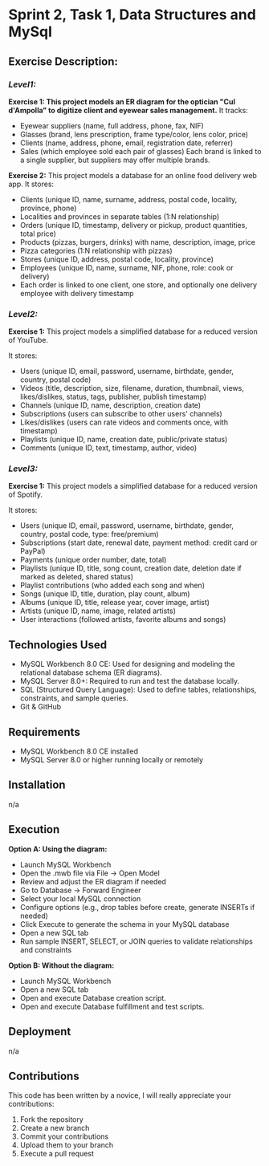 # Sprint 2, Task 1, Data Structures and MySql

## Exercise Description:

### ***Level1:***

**Exercise 1: This project models an ER diagram for the optician "Cul d'Ampolla" to digitize client and eyewear sales management.**
It tracks:
- Eyewear suppliers (name, full address, phone, fax, NIF)
- Glasses (brand, lens prescription, frame type/color, lens color, price)
- Clients (name, address, phone, email, registration date, referrer)
- Sales (which employee sold each pair of glasses)
Each brand is linked to a single supplier, but suppliers may offer multiple brands.

**Exercise 2:**
This project models a database for an online food delivery web app.
It stores:
- Clients (unique ID, name, surname, address, postal code, locality, province, phone)
- Localities and provinces in separate tables (1:N relationship)
- Orders (unique ID, timestamp, delivery or pickup, product quantities, total price)
- Products (pizzas, burgers, drinks) with name, description, image, price
- Pizza categories (1:N relationship with pizzas)
- Stores (unique ID, address, postal code, locality, province)
- Employees (unique ID, name, surname, NIF, phone, role: cook or delivery)
- Each order is linked to one client, one store, and optionally one delivery employee with delivery timestamp

### ***Level2:***
**Exercise 1:**
This project models a simplified database for a reduced version of YouTube.

It stores:
- Users (unique ID, email, password, username, birthdate, gender, country, postal code)
- Videos (title, description, size, filename, duration, thumbnail, views, likes/dislikes, status, tags, publisher, publish timestamp)
- Channels (unique ID, name, description, creation date)
- Subscriptions (users can subscribe to other users' channels)
- Likes/dislikes (users can rate videos and comments once, with timestamp)
- Playlists (unique ID, name, creation date, public/private status)
- Comments (unique ID, text, timestamp, author, video)

### ***Level3:***
**Exercise 1:**
This project models a simplified database for a reduced version of Spotify.

It stores:
- Users (unique ID, email, password, username, birthdate, gender, country, postal code, type: free/premium)
- Subscriptions (start date, renewal date, payment method: credit card or PayPal)
- Payments (unique order number, date, total)
- Playlists (unique ID, title, song count, creation date, deletion date if marked as deleted, shared status)
- Playlist contributions (who added each song and when)
- Songs (unique ID, title, duration, play count, album)
- Albums (unique ID, title, release year, cover image, artist)
- Artists (unique ID, name, image, related artists)
- User interactions (followed artists, favorite albums and songs)

## **Technologies Used**
- MySQL Workbench 8.0 CE: Used for designing and modeling the relational database schema (ER diagrams).
- MySQL Server 8.0+: Required to run and test the database locally.
- SQL (Structured Query Language): Used to define tables, relationships, constraints, and sample queries.
- Git & GitHub

## **Requirements**
- MySQL Workbench 8.0 CE installed
- MySQL Server 8.0 or higher running locally or remotely

## **Installation**
n/a

## **Execution**
**Option A: Using the diagram:**
- Launch MySQL Workbench
- Open the .mwb file via File → Open Model
- Review and adjust the ER diagram if needed
- Go to Database → Forward Engineer
- Select your local MySQL connection
- Configure options (e.g., drop tables before create, generate INSERTs if needed)
- Click Execute to generate the schema in your MySQL database
- Open a new SQL tab
- Run sample INSERT, SELECT, or JOIN queries to validate relationships and constraints

**Option B: Without the diagram:**
- Launch MySQL Workbench
- Open a new SQL tab
- Open and execute Database creation script.
- Open and execute Database fulfillment and test scripts.

## **Deployment**
n/a

## **Contributions**
This code has been written by a novice, I will really appreciate your contributions:
1. Fork the repository
2. Create a new branch
3. Commit your contributions
4. Upload them to your branch
5. Execute a pull request
